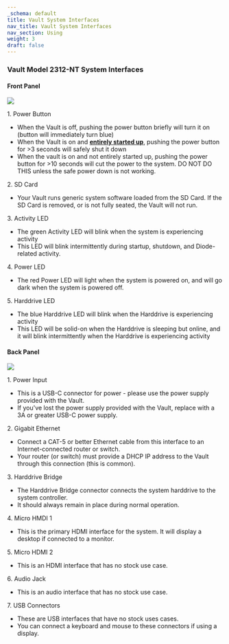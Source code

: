 ```yaml
---
_schema: default
title: Vault System Interfaces
nav_title: Vault System Interfaces
nav_section: Using
weight: 3
draft: false
---
```

### **Vault Model 2312-NT System Interfaces**

#### **Front Panel**

![](/uploads/image-7.png)

1\. Power Button

* When the Vault is off, pushing the power button briefly will turn it on (button will immediately turn blue)
* When the Vault is on and <a href="https://support.diode.io/article/t5an07lbbx" target="_blank" rel="noopener"><strong>entirely started up</strong></a>, pushing the power button for &gt;3 seconds will safely shut it down
* When the vault is on and not entirely started up, pushing the power button for &gt;10 seconds will cut the power to the system. DO NOT DO THIS unless the safe power down is not working.

2\. SD Card

* Your Vault runs generic system software loaded from the SD Card. If the SD Card is removed, or is not fully seated, the Vault will not run.

3\. Activity LED

* The green Activity LED will blink when the system is experiencing activity
* This LED will blink intermittently during startup, shutdown, and Diode-related activity.

4\. Power LED

* The red Power LED will light when the system is powered on, and will go dark when the system is powered off.

5\. Harddrive LED

* The blue Harddrive LED will blink when the Harddrive is experiencing activity
* This LED will be solid-on when the Harddrive is sleeping but online, and it will blink intermittently when the Harddrive is experiencing activity

#### **Back Panel**

![](/uploads/image-8.png)

1\. Power Input

* This is a USB-C connector for power - please use the power supply provided with the Vault.
* If you've lost the power supply provided with the Vault, replace with a 3A or greater USB-C power supply.

2\. Gigabit Ethernet

* Connect a CAT-5 or better Ethernet cable from this interface to an Internet-connected router or switch.
* Your router (or switch) must provide a DHCP IP address to the Vault through this connection (this is common).

3\. Harddrive Bridge

* The Harddrive Bridge connector connects the system harddrive to the system controller.
* It should always remain in place during normal operation.

4\. Micro HMDI 1

* This is the primary HDMI interface for the system. It will display a desktop if connected to a monitor.

5\. Micro HDMI 2

* This is an HDMI interface that has no stock use case.

6\. Audio Jack

* This is an audio interface that has no stock use case.

7\. USB Connectors

* These are USB interfaces that have no stock uses cases.
* You can connect a keyboard and mouse to these connectors if using a display.